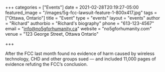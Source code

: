 +++
categories = ["Events"]
date = 2021-02-28T20:19:27-05:00
featured_image = "/images/5g-fcc-lawsuit-feature-1-800x417.jpg"
tags = ["Ottawa, Ontario"]
title = "Event"
type = "events"
layout = "events"
author = "Richard"
authorbio = "Richard's biography"
phone = "613-123-4567"
email = "info@no5gforhumanity.ca"
website = "no5gforhumanity.com"
venue = "123 George Street, Ottawa Ontario"

+++

After the FCC last month found no evidence of harm caused by wireless technology, CHD and other groups sued — and included 11,000 pages of evidence refuting the FCC’s conclusion.

